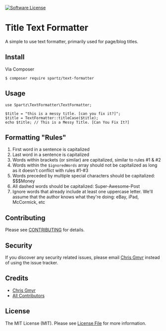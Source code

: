 [![Software License](https://img.shields.io/badge/license-MIT-brightgreen.svg?style=flat-square)](LICENSE)

# Title Text Formatter

A simple to use text formatter, primarily used for page/blog titles.

## Install

Via Composer

	$ composer require spartz/text-formatter

## Usage

	use Spartz\TextFormatter\TextFormatter;
	
	$title = "this is a messy title. [can you fix it?]";
	$title = TextFormatter::titleCase($title);
	echo $title; // This is a Messy Title. [Can You Fix It?]
	
## Formatting "Rules"

1. First word in a sentence is capitalized
2. Last word in a sentence is capitalized
3. Words within brackets (or similar) are capitalized, similar to rules #1 & #2
4. Words within the `$ignoredWords` array should not be capitalized as long as it doesn't conflict with rules #1-#3
5. Words preceded by multiple special characters should be capitalized: $$$Money
6. All dashed words should be capitalized: Super-Awesome-Post
7. Ignore words that already include at least one uppercase letter. We'll assume that the author knows what they're doing: eBay, iPad, McCormick, etc

## Contributing

Please see [CONTRIBUTING](CONTRIBUTING.md) for details.

## Security

If you discover any security related issues, please email [Chris Gmyr](mailto:cgmyr@spartzinc.com) instead of using the issue tracker.

## Credits

- [Chris Gmyr](https://github.com/cmgmyr)
- [All Contributors](../../contributors)

## License

The MIT License (MIT). Please see [License File](LICENSE.md) for more information.
